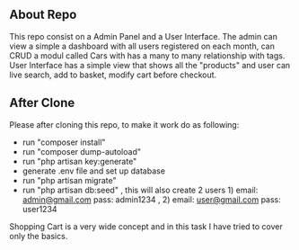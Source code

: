 ## About Repo
This repo consist on a Admin Panel and a User Interface. The admin can view a simple a dashboard with all users registered on each month, can CRUD a modul called Cars with has a many to many relationship with tags.
User Interface has a simple view that shows all the "products" and user can live search, add to basket, modify cart before checkout.
## After Clone

Please after cloning this repo, to make it work do as following: 
- run "composer install"
- run "composer dump-autoload"
- run "php artisan key:generate"
- generate .env file and set up database
- run "php artisan migrate"
- run "php artisan db:seed" , this will also create 2 users 1) email: admin@gmail.com pass: admin1234 , 2) email: user@gmail.com pass: user1234

Shopping Cart is a very wide concept and in this task I have tried to cover only the basics.
